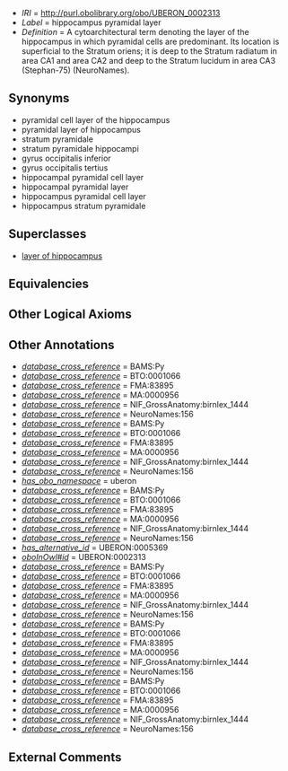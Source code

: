  * *IRI* = http://purl.obolibrary.org/obo/UBERON_0002313
 * *Label* = hippocampus pyramidal layer
 * *Definition* = A cytoarchitectural term denoting the layer of the hippocampus in which pyramidal cells are predominant. Its location is superficial to the Stratum oriens; it is deep to the Stratum radiatum in area CA1 and area CA2 and deep to the Stratum lucidum in area CA3 (Stephan-75) (NeuroNames).

## Synonyms

 * pyramidal cell layer of the hippocampus
 * pyramidal layer of hippocampus
 * stratum pyramidale
 * stratum pyramidale hippocampi
 * gyrus occipitalis inferior
 * gyrus occipitalis tertius
 * hippocampal pyramidal cell layer
 * hippocampal pyramidal layer
 * hippocampus pyramidal cell layer
 * hippocampus stratum pyramidale

## Superclasses

 * [layer of hippocampus](../../UBERON/05/UBERON_0002305.md)

## Equivalencies


## Other Logical Axioms


## Other Annotations

 * *[database_cross_reference](../../ef/oboInOwl#hasDbXref.md)* = BAMS:Py
 * *[database_cross_reference](../../ef/oboInOwl#hasDbXref.md)* = BTO:0001066
 * *[database_cross_reference](../../ef/oboInOwl#hasDbXref.md)* = FMA:83895
 * *[database_cross_reference](../../ef/oboInOwl#hasDbXref.md)* = MA:0000956
 * *[database_cross_reference](../../ef/oboInOwl#hasDbXref.md)* = NIF_GrossAnatomy:birnlex_1444
 * *[database_cross_reference](../../ef/oboInOwl#hasDbXref.md)* = NeuroNames:156
 * *[database_cross_reference](../../ef/oboInOwl#hasDbXref.md)* = BAMS:Py
 * *[database_cross_reference](../../ef/oboInOwl#hasDbXref.md)* = BTO:0001066
 * *[database_cross_reference](../../ef/oboInOwl#hasDbXref.md)* = FMA:83895
 * *[database_cross_reference](../../ef/oboInOwl#hasDbXref.md)* = MA:0000956
 * *[database_cross_reference](../../ef/oboInOwl#hasDbXref.md)* = NIF_GrossAnatomy:birnlex_1444
 * *[database_cross_reference](../../ef/oboInOwl#hasDbXref.md)* = NeuroNames:156
 * *[has_obo_namespace](../../ce/oboInOwl#hasOBONamespace.md)* = uberon
 * *[database_cross_reference](../../ef/oboInOwl#hasDbXref.md)* = BAMS:Py
 * *[database_cross_reference](../../ef/oboInOwl#hasDbXref.md)* = BTO:0001066
 * *[database_cross_reference](../../ef/oboInOwl#hasDbXref.md)* = FMA:83895
 * *[database_cross_reference](../../ef/oboInOwl#hasDbXref.md)* = MA:0000956
 * *[database_cross_reference](../../ef/oboInOwl#hasDbXref.md)* = NIF_GrossAnatomy:birnlex_1444
 * *[database_cross_reference](../../ef/oboInOwl#hasDbXref.md)* = NeuroNames:156
 * *[has_alternative_id](../../Id/oboInOwl#hasAlternativeId.md)* = UBERON:0005369
 * *[oboInOwl#id](../../id/oboInOwl#id.md)* = UBERON:0002313
 * *[database_cross_reference](../../ef/oboInOwl#hasDbXref.md)* = BAMS:Py
 * *[database_cross_reference](../../ef/oboInOwl#hasDbXref.md)* = BTO:0001066
 * *[database_cross_reference](../../ef/oboInOwl#hasDbXref.md)* = FMA:83895
 * *[database_cross_reference](../../ef/oboInOwl#hasDbXref.md)* = MA:0000956
 * *[database_cross_reference](../../ef/oboInOwl#hasDbXref.md)* = NIF_GrossAnatomy:birnlex_1444
 * *[database_cross_reference](../../ef/oboInOwl#hasDbXref.md)* = NeuroNames:156
 * *[database_cross_reference](../../ef/oboInOwl#hasDbXref.md)* = BAMS:Py
 * *[database_cross_reference](../../ef/oboInOwl#hasDbXref.md)* = BTO:0001066
 * *[database_cross_reference](../../ef/oboInOwl#hasDbXref.md)* = FMA:83895
 * *[database_cross_reference](../../ef/oboInOwl#hasDbXref.md)* = MA:0000956
 * *[database_cross_reference](../../ef/oboInOwl#hasDbXref.md)* = NIF_GrossAnatomy:birnlex_1444
 * *[database_cross_reference](../../ef/oboInOwl#hasDbXref.md)* = NeuroNames:156
 * *[database_cross_reference](../../ef/oboInOwl#hasDbXref.md)* = BAMS:Py
 * *[database_cross_reference](../../ef/oboInOwl#hasDbXref.md)* = BTO:0001066
 * *[database_cross_reference](../../ef/oboInOwl#hasDbXref.md)* = FMA:83895
 * *[database_cross_reference](../../ef/oboInOwl#hasDbXref.md)* = MA:0000956
 * *[database_cross_reference](../../ef/oboInOwl#hasDbXref.md)* = NIF_GrossAnatomy:birnlex_1444
 * *[database_cross_reference](../../ef/oboInOwl#hasDbXref.md)* = NeuroNames:156

## External Comments

